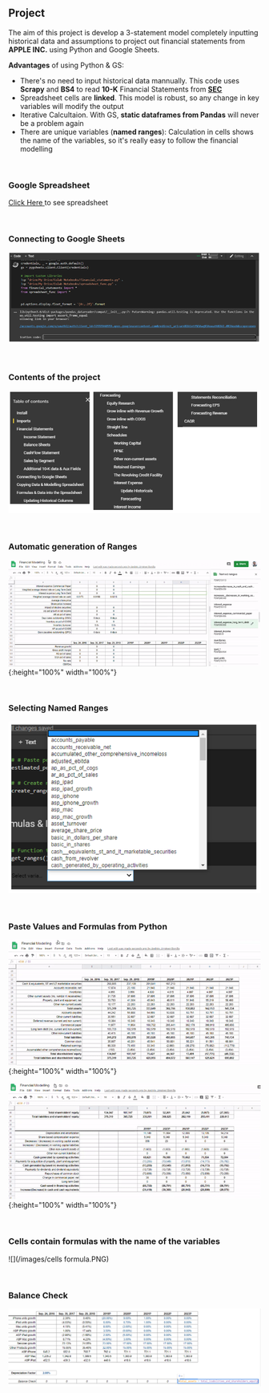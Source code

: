 ## Project
The aim of this project is develop a 3-statement model completely inputting historical data and assumptions to project out financial statements from **APPLE INC.** using Python and Google Sheets.

**Advantages** of using Python & GS:

* There's no need to input historical data mannually. This code uses **Scrapy** and **BS4** to read **10-K** Financial Statements from [<b>SEC</b>](https://www.sec.gov/cgi-bin/viewer?action=view&cik=320193&accession_number=0000320193-18-000145&xbrl_type=v#)
* Spreadsheet cells are **linked**. This model is robust, so any change in key variables will modify the output
* Iterative Calcultaion. With GS, **static dataframes from Pandas** will never be a problem again
* There are unique variables (**named ranges**): Calculation in cells shows the name of the variables, so it's really easy to follow the financial modelling

<p>&nbsp;</p>

### Google Spreadsheet
[Click Here ](https://docs.google.com/spreadsheets/d/1oLiIFFNvMJMZeQ2VnxjL87y4xQOg0CwDKgdUCr-ERFo/edit?usp=sharing) to see spreadsheet

<p>&nbsp;</p>

### Connecting to Google Sheets
![](/images/auth.PNG)
<p>&nbsp;</p>

### Contents of the project
![](/images/contents.PNG)
<p>&nbsp;</p>

### Automatic generation of Ranges
![](/images/gif4.gif){:height="100%" width="100%"}  
<p>&nbsp;</p>

### Selecting Named Ranges
![](/images/ranges.PNG)
<p>&nbsp;</p>

### Paste Values and Formulas from Python 
![](/images/gif1.gif){:height="100%" width="100%"}  

![](/images/gif3.gif){:height="100%" width="100%"}  
<p>&nbsp;</p>

### Cells contain formulas with the name of the variables
![](/images/cells formula.PNG)
<p>&nbsp;</p>

### Balance Check
![](/images/balance.PNG)
